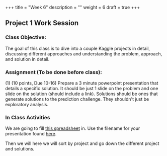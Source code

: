 +++
title = "Week 6"
description = ""
weight = 6
draft = true
+++

## Project 1 Work Session

### Class Objective:

The goal of this class is to dive into a couple Kaggle projects in detail, discussing different approaches and understanding the problem, approach, and solution in detail.

### Assignment (To be done before class):
(1) (10 points, Due 10-16) Prepare a 3 minute powerpoint presentation that details a specific solution.  It should be just 1 slide on the problem and one slide on the solution (should include a link).
Solutions should be ones that generate solutions to the prediction challenge. They shouldn't just be exploratory analysis.

### In Class Activities
We are going to fill [this spreadsheet](https://docs.google.com/spreadsheets/d/1DQddDfxnpAsbr_EU5GE4iLAoNQzC2BkzH4eiAtVNZg4/edit?usp=sharing) in. Use the filename for your presentation found [here](https://www.dropbox.com/sh/wtabky6wzvfddj0/AAAwf7rzVQGu3S7g1df6Ydala?dl=0).

Then we will here we will sort by project and go down the different project and solutions.
